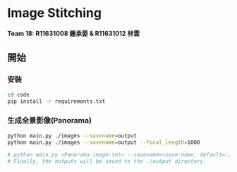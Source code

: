 # Image Stitching

**Team 18: R11631008 鍾承晏 & R11631012 林雲**

## 開始

### 安裝

```bash
cd code
pip install -r requirements.txt
```

### 生成全景影像(Panorama)

```bash
python main.py ./images --savename=output
python main.py ./images --savename=output --focal_length=1000

# python main.py <Panorama-image-set> --savename=<save-name, default=./output.jpg> --focal_length=<focal length, default=1000>
# Finally, the outputs will be saved to the ./output directory.
```